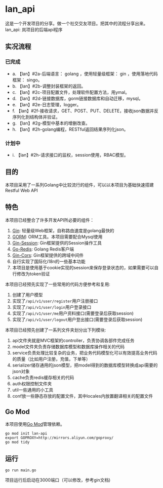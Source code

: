 # lan_api

这是一个开发项目的分享。做一个社交交友项目。把其中的流程分享出来。
lan_api: 岚项目的后端api程序


## 实况流程
### 已完成
- a. 【lan】#2a-后端语言： golang ，使用轻量级框架： gin ，使用落地代码框架： singo。
- b. 【lan】#2b-调整封装框架的返回。
- c. 【lan】#2c-项目配置文件，处理软件配置方法，用ymal。
- d. 【lan】#2d-链接数据库，gorm链接数据库和自动迁移，mysql。
- e. 【lan】#2e-日志管理，logger。
- f. 【lan】#2f-接收请求，GET、POST、PUT、DELETE，接收json数据并反序列化到结构体并验证。
- g. 【lan】#2g-模型中基本的增删改查。
- h. 【lan】#2h-golang编程，RESTful返回结果序列化json。

### 计划中
- i. 【lan】#2h-请求接口的监权，session使用，RBAC模型。

## 目的

本项目采用了一系列Golang中比较流行的组件，可以以本项目为基础快速搭建Restful Web API

## 特色

本项目已经整合了许多开发API所必要的组件：

1. [Gin](https://github.com/gin-gonic/gin): 轻量级Web框架，自称路由速度是golang最快的 
2. [GORM](http://gorm.io/docs/index.html): ORM工具。本项目需要配合Mysql使用 
3. [Gin-Session](https://github.com/gin-contrib/sessions): Gin框架提供的Session操作工具
4. [Go-Redis](https://github.com/go-redis/redis): Golang Redis客户端
5. [Gin-Cors](https://github.com/gin-contrib/cors): Gin框架提供的跨域中间件
6. 自行实现了国际化i18n的一些基本功能
7. 本项目是使用基于cookie实现的session来保存登录状态的，如果需要可以自行修改为token验证

本项目已经预先实现了一些常用的代码方便参考和复用:

1. 创建了用户模型
2. 实现了```/api/v1/user/register```用户注册接口
3. 实现了```/api/v1/user/login```用户登录接口
4. 实现了```/api/v1/user/me```用户资料接口(需要登录后获取session)
5. 实现了```/api/v1/user/logout```用户登出接口(需要登录后获取session)

本项目已经预先创建了一系列文件夹划分出下列模块:

1. api文件夹就是MVC框架的controller，负责协调各部件完成任务
2. model文件夹负责存储数据库模型和数据库操作相关的代码
3. service负责处理比较复杂的业务，把业务代码模型化可以有效提高业务代码的质量（比如用户注册，充值，下单等）
4. serializer储存通用的json模型，把model得到的数据库模型转换成api需要的json对象
5. cache负责redis缓存相关的代码
6. auth权限控制文件夹
7. util一些通用的小工具
8. conf放一些静态存放的配置文件，其中locales内放置翻译相关的配置文件


## Go Mod

本项目使用[Go Mod](https://github.com/golang/go/wiki/Modules)管理依赖。

```shell
go mod init lan-api
export GOPROXY=http://mirrors.aliyun.com/goproxy/
go mod tidy
```

## 运行

```shell
go run main.go
```

项目运行后启动在3000端口（可以修改，参考gin文档)